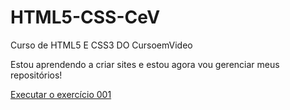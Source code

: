# HTML5-CSS-CeV
 Curso de HTML5 E CSS3 DO CursoemVideo

Estou aprendendo a criar sites e estou agora vou gerenciar meus repositórios!

<a href='https://gabrielscarrara.github.io/HTML5-CSS-CeV/HTML5-CSS-CeV/Exerc%C3%ADcios/ex001/index.html'>Executar o exercício 001</a>